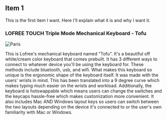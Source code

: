 ## Item 1
<p> This is the first item I want. Here I'll explain what it is and why I want it. </p>

### LOFREE TOUCH Triple Mode Mechanical Keyboard - Tofu
<img src="paris.jpg" alt="Paris" class="center">
<p> This is Lofree's mechanical keyboard named "Tofu". It's a beautiful off white/cream color keyboard that comes prebuilt. It has 3 different ways to connect to whatever device you'll be using the keyboard for. These methods include bluetooth, usb, and wifi. What makes this keyboard so unique is the ergonomic shape of the keyboard itself. It was made with the users' wrists in mind. This has been translated into a 9 degree curve which makes typing much easier on the wrists and workload. Additionally, the keyboard is hotswappable which means users can change the switches and the keycaps hassle-free which makes customization more convenient. It also includes Mac AND Windows layout keys so users can switch between the two layouts depending on the device it's connected to or the user's own familiarity with Mac or Windows.
